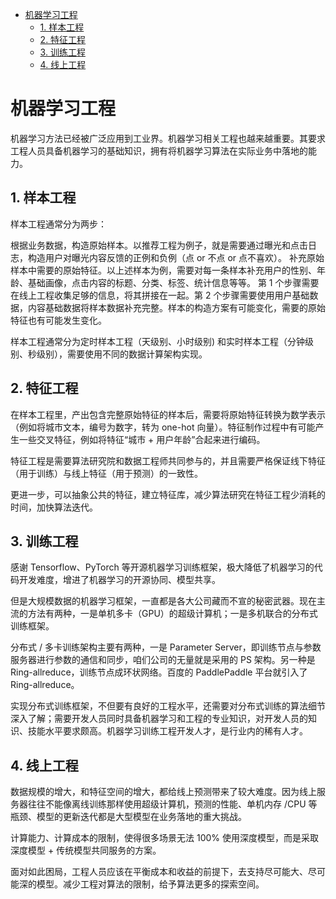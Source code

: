 - [机器学习工程](#机器学习工程)
  - [1. 样本工程](#1-样本工程)
  - [2. 特征工程](#2-特征工程)
  - [3. 训练工程](#3-训练工程)
  - [4. 线上工程](#4-线上工程)

# 机器学习工程

机器学习方法已经被广泛应用到工业界。机器学习相关工程也越来越重要。其要求工程人员具备机器学习的基础知识，拥有将机器学习算法在实际业务中落地的能力。

## 1. 样本工程

样本工程通常分为两步：

根据业务数据，构造原始样本。以推荐工程为例子，就是需要通过曝光和点击日志，构造用户对曝光内容反馈的正例和负例（点 or 不点 or 点不喜欢）。
补充原始样本中需要的原始特征。以上述样本为例，需要对每一条样本补充用户的性别、年龄、基础画像，点击内容的标题、分类、标签、统计信息等等。
第 1 个步骤需要在线上工程收集足够的信息，将其拼接在一起。第 2 个步骤需要使用用户基础数据，内容基础数据将样本数据补充完整。样本的构造方案有可能变化，需要的原始特征也有可能发生变化。

样本工程通常分为定时样本工程（天级别、小时级别) 和实时样本工程（分钟级别、秒级别），需要使用不同的数据计算架构实现。

## 2. 特征工程

在样本工程里，产出包含完整原始特征的样本后，需要将原始特征转换为数学表示（例如将城市文本，编号为数字，转为 one-hot 向量）。特征制作过程中有可能产生一些交叉特征，例如将特征“城市 + 用户年龄”合起来进行编码。

特征工程是需要算法研究院和数据工程师共同参与的，并且需要严格保证线下特征（用于训练）与线上特征（用于预测）的一致性。

更进一步，可以抽象公共的特征，建立特征库，减少算法研究在特征工程少消耗的时间，加快算法迭代。

## 3. 训练工程

感谢 Tensorflow、PyTorch 等开源机器学习训练框架，极大降低了机器学习的代码开发难度，增进了机器学习的开源协同、模型共享。

但是大规模数据的机器学习框架，一直都是各大公司藏而不宣的秘密武器。现在主流的方法有两种，一是单机多卡（GPU）的超级计算机；一是多机联合的分布式训练框架。

分布式 / 多卡训练架构主要有两种，一是 Parameter Server，即训练节点与参数服务器进行参数的通信和同步，咱们公司的无量就是采用的 PS 架构。另一种是 Ring-allreduce，训练节点成环状网络。百度的 PaddlePaddle 平台就引入了 Ring-allreduce。

实现分布式训练框架，不但要有良好的工程水平，还需要对分布式训练的算法细节深入了解；需要开发人员同时具备机器学习和工程的专业知识，对开发人员的知识、技能水平要求颇高。机器学习训练工程开发人才，是行业内的稀有人才。

## 4. 线上工程

数据规模的增大，和特征空间的增大，都给线上预测带来了较大难度。因为线上服务器往往不能像离线训练那样使用超级计算机，预测的性能、单机内存 /CPU 等瓶颈、模型的更新迭代都是大型模型在业务落地的重大挑战。

计算能力、计算成本的限制，使得很多场景无法 100% 使用深度模型，而是采取深度模型 + 传统模型共同服务的方案。

面对如此困局，工程人员应该在平衡成本和收益的前提下，去支持尽可能大、尽可能深的模型。减少工程对算法的限制，给予算法更多的探索空间。
